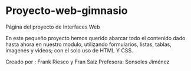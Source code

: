 # Proyecto-web-gimnasio

Página del proyecto de Interfaces Web 

En este pequeño proyecto hemos querido abarcar todo el contenido dado hasta ahora en nuestro modulo, utilizando formularios, listas, tablas, imagenes y videos;
con el solo uso de HTML Y CSS.




Creado por : Frank Riesco y Fran Saiz
Prefesora: Sonsoles Jiménez

